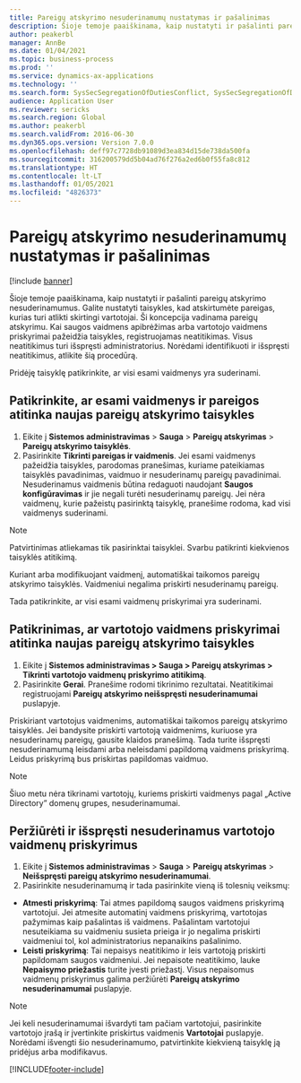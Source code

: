 ```yaml
---
title: Pareigų atskyrimo nesuderinamumų nustatymas ir pašalinimas
description: Šioje temoje paaiškinama, kaip nustatyti ir pašalinti pareigų atskyrimo nesuderinamumus.
author: peakerbl
manager: AnnBe
ms.date: 01/04/2021
ms.topic: business-process
ms.prod: ''
ms.service: dynamics-ax-applications
ms.technology: ''
ms.search.form: SysSecSegregationOfDutiesConflict, SysSecSegregationOfDutiesRule
audience: Application User
ms.reviewer: sericks
ms.search.region: Global
ms.author: peakerbl
ms.search.validFrom: 2016-06-30
ms.dyn365.ops.version: Version 7.0.0
ms.openlocfilehash: deff97c7728db91089d3ea834d15de738da500fa
ms.sourcegitcommit: 316200579dd5b04ad76f276a2ed6b0f55fa8c812
ms.translationtype: HT
ms.contentlocale: lt-LT
ms.lasthandoff: 01/05/2021
ms.locfileid: "4826373"
---
```

# <a name="identify-and-resolve-conflicts-in-segregation-of-duties"></a>Pareigų atskyrimo nesuderinamumų nustatymas ir pašalinimas

[!include [banner](../../includes/banner.md)]

Šioje temoje paaiškinama, kaip nustatyti ir pašalinti pareigų atskyrimo nesuderinamumus. Galite nustatyti taisykles, kad atskirtumėte pareigas, kurias turi atlikti skirtingi vartotojai. Ši koncepcija vadinama pareigų atskyrimu. Kai saugos vaidmens apibrėžimas arba vartotojo vaidmens priskyrimai pažeidžia taisykles, registruojamas neatitikimas. Visus neatitikimus turi išspręsti administratorius. Norėdami identifikuoti ir išspręsti neatitikimus, atlikite šią procedūrą.

Pridėję taisyklę patikrinkite, ar visi esami vaidmenys yra suderinami. 

## <a name="verify-that-existing-roles-and-duties-comply-with-new-rules-for-segregation-of-duties"></a>Patikrinkite, ar esami vaidmenys ir pareigos atitinka naujas pareigų atskyrimo taisykles
1. Eikite į **Sistemos administravimas** > **Sauga** > **Pareigų atskyrimas** > **Pareigų atskyrimo taisyklės**.
3. Pasirinkite **Tikrinti pareigas ir vaidmenis**. Jei esami vaidmenys pažeidžia taisykles, parodomas pranešimas, kuriame pateikiamas taisyklės pavadinimas, vaidmuo ir nesuderinamų pareigų pavadinimai. Nesuderinamus vaidmenis būtina redaguoti naudojant **Saugos konfigūravimas** ir jie negali turėti nesuderinamų pareigų. Jei nėra vaidmenų, kurie pažeistų pasirinktą taisyklę, pranešime rodoma, kad visi vaidmenys suderinami.   

> [!NOTE]
> Patvirtinimas atliekamas tik pasirinktai taisyklei. Svarbu patikrinti kiekvienos taisyklės atitikimą.   

Kuriant arba modifikuojant vaidmenį, automatiškai taikomos pareigų atskyrimo taisyklės. Vaidmeniui negalima priskirti nesuderinamų pareigų.

Tada patikrinkite, ar visi esami vaidmenų priskyrimai yra suderinami.

## <a name="verify-that-user-role-assignments-comply-with-new-rules-for-segregation-of-duties"></a>Patikrinimas, ar vartotojo vaidmens priskyrimai atitinka naujas pareigų atskyrimo taisykles
1. Eikite į **Sistemos administravimas > Sauga > Pareigų atskyrimas > Tikrinti vartotojo vaidmenų priskyrimo atitikimą**.
2. Pasirinkite **Gerai**. Pranešime rodomi tikrinimo rezultatai. Neatitikimai registruojami **Pareigų atskyrimo neišspręsti nesuderinamumai** puslapyje.   

Priskiriant vartotojus vaidmenims, automatiškai taikomos pareigų atskyrimo taisyklės. Jei bandysite priskirti vartotoją vaidmenims, kuriuose yra nesuderinamų pareigų, gausite klaidos pranešimą. Tada turite išspręsti nesuderinamumą leisdami arba neleisdami papildomą vaidmens priskyrimą. Leidus priskyrimą bus priskirtas papildomas vaidmuo. 

> [!NOTE]
> Šiuo metu nėra tikrinami vartotojų, kuriems priskirti vaidmenys pagal „Active Directory” domenų grupes, nesuderinamumai.

## <a name="view-and-resolve-conflicting-user-role-assignments"></a>Peržiūrėti ir išspręsti nesuderinamus vartotojo vaidmenų priskyrimus
1. Eikite į **Sistemos administravimas** > **Sauga** > **Pareigų atskyrimas** > **Neišspręsti pareigų atskyrimo nesuderinamumai**. 
2. Pasirinkite nesuderinamumą ir tada pasirinkite vieną iš tolesnių veiksmų: 

  - **Atmesti priskyrimą**: Tai atmes papildomą saugos vaidmens priskyrimą vartotojui. Jei atmesite automatinį vaidmens priskyrimą, vartotojas pažymimas kaip pašalintas iš vaidmens. Pašalintam vartotojui nesuteikiama su vaidmeniu susieta prieiga ir jo negalima priskirti vaidmeniui tol, kol administratorius nepanaikins pašalinimo. 
-  **Leisti priskyrimą**: Tai nepaisys neatitikimo ir leis vartotoją priskirti papildomam saugos vaidmeniui. Jei nepaisote neatitikimo, lauke **Nepaisymo priežastis** turite įvesti priežastį. Visus nepaisomus vaidmenų priskyrimus galima peržiūrėti **Pareigų atskyrimo nesuderinamumai** puslapyje.  

> [!NOTE]
> Jei keli nesuderinamumai išvardyti tam pačiam vartotojui, pasirinkite vartotojo įrašą ir įvertinkite priskirtus vaidmenis **Vartotojai** puslapyje. Norėdami išvengti šio nesuderinamumo, patvirtinkite kiekvieną taisyklę ją pridėjus arba modifikavus.


[!INCLUDE[footer-include](../../../../includes/footer-banner.md)]